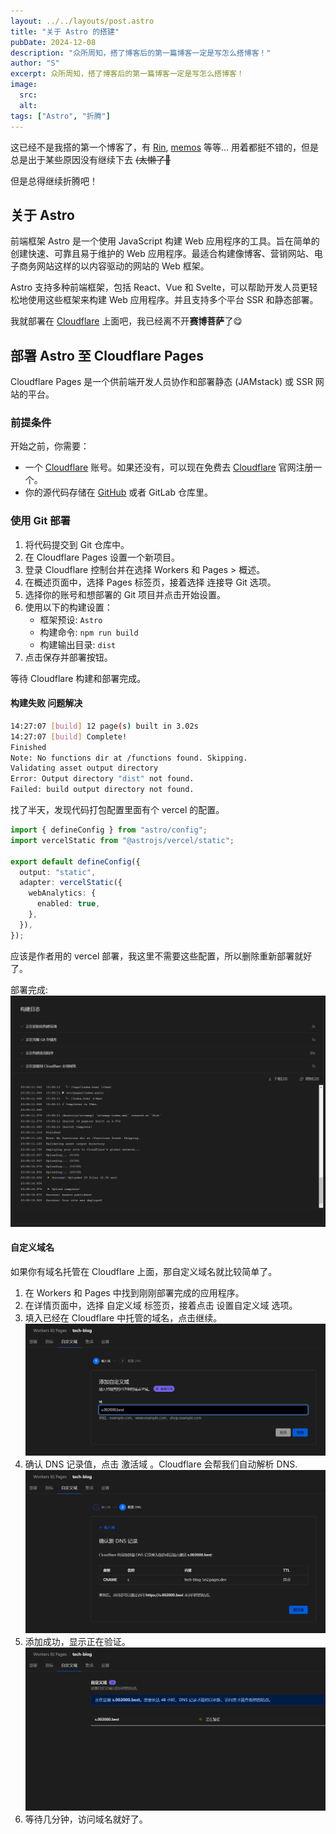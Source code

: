 ```yaml
---
layout: ../../layouts/post.astro
title: "关于 Astro 的搭建"
pubDate: 2024-12-08
description: "众所周知，搭了博客后的第一篇博客一定是写怎么搭博客！"
author: "S"
excerpt: 众所周知，搭了博客后的第一篇博客一定是写怎么搭博客！
image:
  src:
  alt:
tags: ["Astro", "折腾"]
---
```


这已经不是我搭的第一个博客了，有 [Rin], [memos] 等等... 用着都挺不错的，但是总是出于某些原因没有继续下去 ~~(太懒了🤣~~

但是总得继续折腾吧！

## 关于 Astro

前端框架 Astro 是一个使用 JavaScript 构建 Web 应用程序的工具。旨在简单的创建快速、可靠且易于维护的 Web 应用程序。最适合构建像博客、营销网站、电子商务网站这样的以内容驱动的网站的 Web 框架。

Astro 支持多种前端框架，包括 React、Vue 和 Svelte，可以帮助开发人员更轻松地使用这些框架来构建 Web 应用程序。并且支持多个平台 SSR 和静态部署。

我就部署在 [Cloudflare] 上面吧，我已经离不开**赛博菩萨**了😋

## 部署 Astro 至 Cloudflare Pages

Cloudflare Pages 是一个供前端开发人员协作和部署静态 (JAMstack) 或 SSR 网站的平台。

### 前提条件

开始之前，你需要：

- 一个 [Cloudflare] 账号。如果还没有，可以现在免费去 [Cloudflare] 官网注册一个。
- 你的源代码存储在 [GitHub] 或者 GitLab 仓库里。

### 使用 Git 部署

1. 将代码提交到 Git 仓库中。
2. 在 Cloudflare Pages 设置一个新项目。
3. 登录 Cloudflare 控制台并在选择 Workers 和 Pages > 概述。
4. 在概述页面中，选择 Pages 标签页，接着选择 连接导 Git 选项。
5. 选择你的账号和想部署的 Git 项目并点击开始设置。
6. 使用以下的构建设置：
   - 框架预设: `Astro`
   - 构建命令: `npm run build`
   - 构建输出目录: `dist`
7. 点击保存并部署按钮。

等待 Cloudflare 构建和部署完成。

#### 构建失败 问题解决

```sh title="Cloudflare 错误信息" showLineNumbers {5-7}
14:27:07 [build] 12 page(s) built in 3.02s
14:27:07 [build] Complete!
Finished
Note: No functions dir at /functions found. Skipping.
Validating asset output directory
Error: Output directory "dist" not found.
Failed: build output directory not found.
```

找了半天，发现代码打包配置里面有个 vercel 的配置。

```ts title="astro.config.mjs" showLineNumbers {2,5-10}
import { defineConfig } from "astro/config";
import vercelStatic from "@astrojs/vercel/static";

export default defineConfig({
  output: "static",
  adapter: vercelStatic({
    webAnalytics: {
      enabled: true,
    },
  }),
});
```

应该是作者用的 vercel 部署，我这里不需要这些配置，所以删除重新部署就好了。

部署完成:
![部署完成](/public/images/Cloudflare.png "部署完成")

#### 自定义域名

如果你有域名托管在 Cloudflare 上面，那自定义域名就比较简单了。

1. 在 Workers 和 Pages 中找到刚刚部署完成的应用程序。
2. 在详情页面中，选择 自定义域 标签页，接着点击 设置自定义域 选项。
3. 填入已经在 Cloudflare 中托管的域名，点击继续。
  ![自定义域1](/public/images/zdyy1.png "自定义域1")
4. 确认 DNS 记录值，点击 激活域 。Cloudflare 会帮我们自动解析 DNS.
  ![自定义域2](/public/images/zdyy2.png "自定义域2")
5. 添加成功，显示正在验证。
  ![自定义域3](/public/images/zdyy3.png "自定义域3")
6. 等待几分钟，访问域名就好了。

[Rin]: https://github.com/openRin/Rin
[memos]: https://github.com/usememos/memos
[GitHub]: https://github.com
[Cloudflare]: https://cloudflare.com
